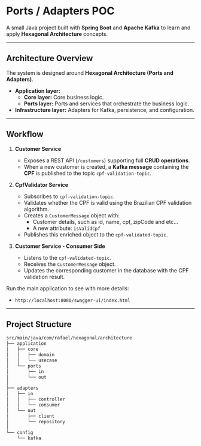 # Ports / Adapters POC

A small Java project built with **Spring Boot** and **Apache Kafka** to learn and apply **Hexagonal Architecture** concepts.

---

## Architecture Overview

The system is designed around **Hexagonal Architecture (Ports and Adapters)**.

- **Application layer:**
  - **Core layer:** Core business logic.
  - **Ports layer:** Ports and services that orchestrate the business logic.
- **Infrastructure layer:** Adapters for Kafka, persistence, and configuration.

---

## Workflow

1. **Customer Service**

   - Exposes a REST API (`/customers`) supporting full **CRUD operations**.
   - When a new customer is created, a **Kafka message** containing the **CPF** is published to the topic `cpf-validation-topic`.

2. **CpfValidator Service**

   - Subscribes to `cpf-validation-topic`.
   - Validates whether the CPF is valid using the Brazilian CPF validation algorithm.
   - Creates a `CustomerMessage` object with:
     - Customer details, such as id, name, cpf, zipCode and etc...
     - A new attribute: `isValidCpf`
   - Publishes this enriched object to the `cpf-validated-topic`.

3. **Customer Service - Consumer Side**
   - Listens to the `cpf-validated-topic`.
   - Receives the `CustomerMessage` object.
   - Updates the corresponding customer in the database with the CPF validation result.

Run the main application to see with more details:

- `http://localhost:8080/swagger-ui/index.html`

---

## Project Structure

```bash
src/main/java/com/rafael/hexagonal/architecture
├── application
│   ├── core
│   │   ├── domain
│   │   └── usecase
│   └── ports
│       ├── in
│       └── out
│
├── adapters
│   ├── in
│   │   ├── controller
│   │   └── consumer
│   └── out
│       ├── client
│       └── repository
│
└── config
    └── kafka
```
